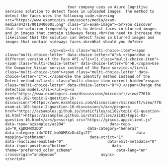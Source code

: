 <p class="card-text">
							
								Your company uses an Azure Cognitive Services solution to detect faces in uploaded images. The method to detect the faces uses the following code.<br><img src="https://www.examtopics.com/assets/media/exam-media/04271/0010400001.png" class="in-exam-image"><br>You discover that the solution frequently fails to detect faces in blurred images and in images that contain sideways faces.<br>You need to increase the likelihood that the solution can detect faces in blurred images and images that contain sideways faces.<br>What should you do?<br>
							
						</p><ul><li class="multi-choice-item"><span class="multi-choice-letter" data-choice-letter="A">A.</span>Use a different version of the Face API.</li><li class="multi-choice-item"><span class="multi-choice-letter" data-choice-letter="B">B.</span>Use the Computer Vision service instead of the Face service.</li><li class="multi-choice-item"><span class="multi-choice-letter" data-choice-letter="C">C.</span>Use the Identify method instead of the Detect method.</li><li class="multi-choice-item correct-hidden"><span class="multi-choice-letter" data-choice-letter="D">D.</span>Change the detection model.</li></ul><p><a href="https://www.examtopics.com/discussions/microsoft/view/77610-exam-ai-102-topic-2-question-16-discussion/">https://www.examtopics.com/discussions/microsoft/view/77610-exam-ai-102-topic-2-question-16-discussion/</a></p><p><a href="https://azsamples.github.io/staticfiles/ai102/topic-02-question-16.html">https://azsamples.github.io/staticfiles/ai102/topic-02-question-16.html</a></p><script src="https://giscus.app/client.js"                    data-repo="azsamples/az204"                    data-repo-id="R_kgDOMRXzDQ"                    data-category="General"                    data-category-id="DIC_kwDOMRXzDc4Cgi27"                    data-mapping="pathname"                    data-strict="1"                    data-reactions-enabled="0"                    data-emit-metadata="0"                    data-input-position="bottom"                    data-theme="preferred_color_scheme"                    data-lang="en"                    crossorigin="anonymous"                    async>                    </script>